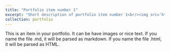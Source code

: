 ```yaml
---
title: "Portfolio item number 1"
excerpt: "Short description of portfolio item number 1<br/><img src='https://nansunpku.github.io/nansun.github.io/images/portfolio1.JPG'>"
collection: portfolio
---
```


This is an item in your portfolio. It can be have images or nice text. If you name the file .md, it will be parsed as markdown. If you name the file .html, it will be parsed as HTML. 
